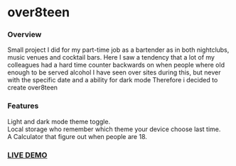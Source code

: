 # over8teen

### Overview
Small project I did for my part-time job as a bartender as in both nightclubs, music venues and cocktail bars.
Here I saw a tendency that a lot of my colleagues had a hard time counter backwards on when people where old enough to be served alcohol
I have seen over sites during this, but never with the specific date and a ability for dark mode
Therefore i decided to create over8teen

### Features
Light and dark mode theme toggle.  
Local storage who remember which theme your device choose last time.  
A Calculator that figure out when people are 18.  

### [LIVE DEMO](https://simonemiar.dk/over8teen)
